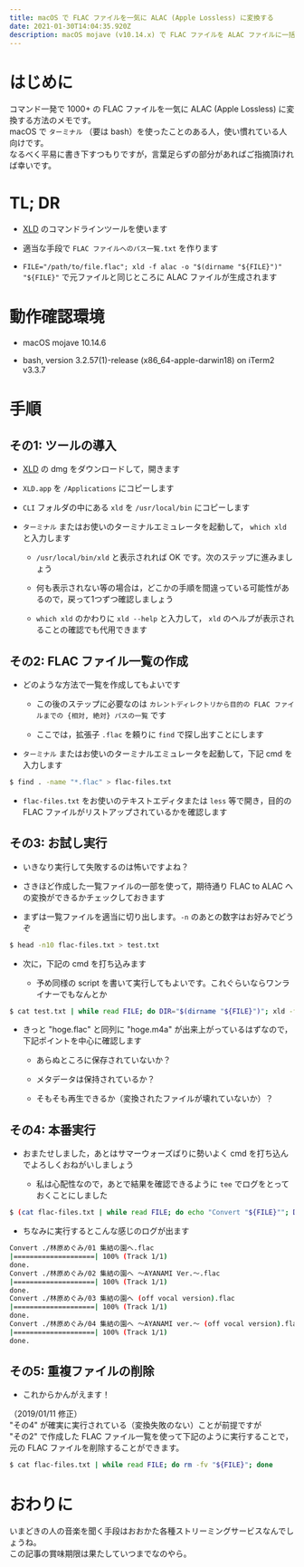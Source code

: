 ```yaml
---
title: macOS で FLAC ファイルを一気に ALAC (Apple Lossless) に変換する
date: 2021-01-30T14:04:35.920Z
description: macOS mojave (v10.14.x) で FLAC ファイルを ALAC ファイルに一括変換する方法
---
```

# はじめに

コマンド一発で 1000+ の FLAC ファイルを一気に ALAC (Apple Lossless) に変換する方法のメモです。  
macOS で `ターミナル` （要は bash）を使ったことのある人，使い慣れている人向けです。  
なるべく平易に書き下すつもりですが，言葉足らずの部分があればご指摘頂ければ幸いです。

# TL; DR

* [XLD](https://tmkk.undo.jp/xld/) のコマンドラインツールを使います

* 適当な手段で `FLAC ファイルへのパス一覧.txt` を作ります

* `FILE="/path/to/file.flac"; xld -f alac -o "$(dirname "${FILE}")" "${FILE}"` で元ファイルと同じところに ALAC ファイルが生成されます

# 動作確認環境

* macOS mojave 10.14.6

* bash, version 3.2.57(1)-release (x86_64-apple-darwin18) on iTerm2 v3.3.7

# 手順

## その1: ツールの導入

* [XLD](https://tmkk.undo.jp/xld/) の dmg をダウンロードして，開きます

* `XLD.app` を `/Applications` にコピーします

* `CLI` フォルダの中にある `xld` を `/usr/local/bin` にコピーします

* `ターミナル` またはお使いのターミナルエミュレータを起動して， `which xld` と入力します

  - `/usr/local/bin/xld` と表示されれば OK です。次のステップに進みましょう

  - 何も表示されない等の場合は，どこかの手順を間違っている可能性があるので，戻って1つずつ確認しましょう

  - `which xld` のかわりに `xld --help` と入力して， `xld` のヘルプが表示されることの確認でも代用できます

## その2: FLAC ファイル一覧の作成

* どのような方法で一覧を作成してもよいです

  - この後のステップに必要なのは `カレントディレクトリから目的の FLAC ファイルまでの {相対, 絶対} パスの一覧` です

  - ここでは，拡張子 `.flac` を頼りに `find` で探し出すことにします

* `ターミナル` またはお使いのターミナルエミュレータを起動して，下記 cmd を入力します

```sh
$ find . -name "*.flac" > flac-files.txt
```

* `flac-files.txt` をお使いのテキストエディタまたは `less` 等で開き，目的の FLAC ファイルがリストアップされているかを確認します

## その3: お試し実行

* いきなり実行して失敗するのは怖いですよね？

* さきほど作成した一覧ファイルの一部を使って，期待通り FLAC to ALAC への変換ができるかチェックしておきます

* まずは一覧ファイルを適当に切り出します。`-n` のあとの数字はお好みでどうぞ

```sh
$ head -n10 flac-files.txt > test.txt
```

* 次に，下記の cmd を打ち込みます

  - 予め同様の script を書いて実行してもよいです。これぐらいならワンライナーでもなんとか

```sh
$ cat test.txt | while read FILE; do DIR="$(dirname "${FILE}")"; xld -f alac -o "${DIR}" "${FILE}"; done
```

* きっと "hoge.flac" と同列に "hoge.m4a" が出来上がっているはずなので，下記ポイントを中心に確認します

  - あらぬところに保存されていないか？

  - メタデータは保持されているか？

  - そもそも再生できるか（変換されたファイルが壊れていないか）？

## その4: 本番実行

* おまたせしました，あとはサマーウォーズばりに勢いよく cmd を打ち込んでよろしくおねがいしましょう

  - 私は心配性なので，あとで結果を確認できるように `tee` でログをとっておくことにしました

```sh
$ (cat flac-files.txt | while read FILE; do echo "Convert "${FILE}""; DIR=$(dirname "${FILE}"); xld -f alac -o "${DIR}" "${FILE}"; done) 2>&1 | tee convert.log
```

* ちなみに実行するとこんな感じのログが出ます

```sh
Convert ./林原めぐみ/01 集結の園へ.flac
|====================| 100% (Track 1/1)
done.
Convert ./林原めぐみ/02 集結の園へ ～AYANAMI Ver.～.flac
|====================| 100% (Track 1/1)
done.
Convert ./林原めぐみ/03 集結の園へ (off vocal version).flac
|====================| 100% (Track 1/1)
done.
Convert ./林原めぐみ/04 集結の園へ ～AYANAMI ver.～ (off vocal version).flac
|====================| 100% (Track 1/1)
done.
```

## その5: 重複ファイルの削除

* これからかんがえます！

（2019/01/11 修正）  
"その4" が確実に実行されている（変換失敗のない）ことが前提ですが  
"その2" で作成した FLAC ファイル一覧を使って下記のように実行することで，元の FLAC ファイルを削除することができます。  

```sh
$ cat flac-files.txt | while read FILE; do rm -fv "${FILE}"; done
```

# おわりに

いまどきの人の音楽を聞く手段はおおかた各種ストリーミングサービスなんでしょうね。  
この記事の賞味期限は果たしていつまでなのやら。

